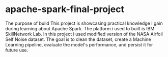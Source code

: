 # apache-spark-final-project

The purpose of build This project is showcasing practical knowledge I gain during learning about Apache Spark.
The platform i used to built is IBM SkillNetwork Lab.
In this project i used modified version of the NASA Airfoil Self Noise dataset. 
The goal is to clean the dataset, create a Machine Learning pipeline, evaluate the model's performance, and persist it for future use.
